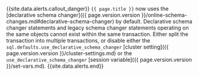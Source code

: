 {{site.data.alerts.callout_danger}}
`{{ page.title }}` now uses the [declarative schema changer]({{ page.version.version }}/online-schema-changes.md#declarative-schema-changer) by default. Declarative schema changer statements and legacy schema changer statements operating on the same objects cannot exist within the same transaction. Either split the transaction into multiple transactions, or disable either the `sql.defaults.use_declarative_schema_changer` [cluster setting]({{ page.version.version }}/cluster-settings.md) or the `use_declarative_schema_changer` [session variable]({{ page.version.version }}/set-vars.md).
{{site.data.alerts.end}}
